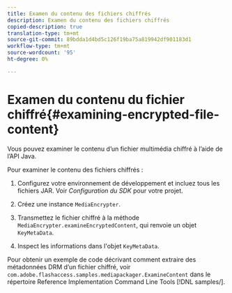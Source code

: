 ```yaml
---
title: Examen du contenu des fichiers chiffrés
description: Examen du contenu des fichiers chiffrés
copied-description: true
translation-type: tm+mt
source-git-commit: 89bdda1d4bd5c126f19ba75a819942df901183d1
workflow-type: tm+mt
source-wordcount: '95'
ht-degree: 0%

---
```



# Examen du contenu du fichier chiffré{#examining-encrypted-file-content}

Vous pouvez examiner le contenu d’un fichier multimédia chiffré à l’aide de l’API Java.

Pour examiner le contenu des fichiers chiffrés :

1. Configurez votre environnement de développement et incluez tous les fichiers JAR. Voir *Configuration du SDK* pour votre projet.
1. Créez une instance `MediaEncrypter`.
1. Transmettez le fichier chiffré à la méthode `MediaEncrypter.examineEncryptedContent`, qui renvoie un objet `KeyMetaData`.

1. Inspect les informations dans l&#39;objet `KeyMetaData`.

Pour obtenir un exemple de code décrivant comment extraire des métadonnées DRM d’un fichier chiffré, voir `com.adobe.flashaccess.samples.mediapackager.ExamineContent` dans le répertoire Reference Implementation Command Line Tools [!DNL samples/].
